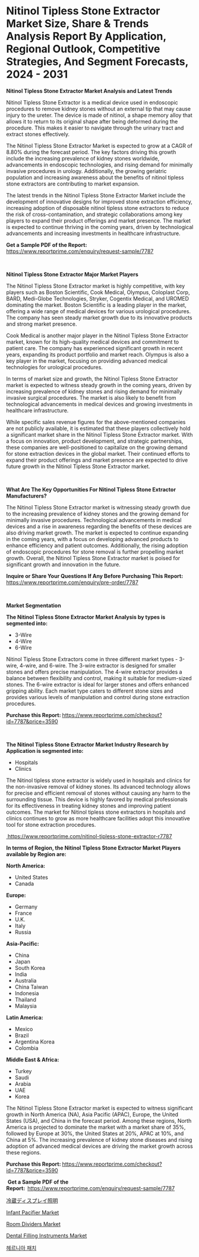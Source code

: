 <p><h1>Nitinol Tipless Stone Extractor Market Size, Share & Trends Analysis Report By Application, Regional Outlook, Competitive Strategies, And Segment Forecasts, 2024 - 2031</h1></p><p><strong>Nitinol Tipless Stone Extractor Market Analysis and Latest Trends</strong></p>
<p><p>Nitinol Tipless Stone Extractor is a medical device used in endoscopic procedures to remove kidney stones without an external tip that may cause injury to the ureter. The device is made of nitinol, a shape memory alloy that allows it to return to its original shape after being deformed during the procedure. This makes it easier to navigate through the urinary tract and extract stones effectively.</p><p>The Nitinol Tipless Stone Extractor Market is expected to grow at a CAGR of 8.80% during the forecast period. The key factors driving this growth include the increasing prevalence of kidney stones worldwide, advancements in endoscopic technologies, and rising demand for minimally invasive procedures in urology. Additionally, the growing geriatric population and increasing awareness about the benefits of nitinol tipless stone extractors are contributing to market expansion.</p><p>The latest trends in the Nitinol Tipless Stone Extractor Market include the development of innovative designs for improved stone extraction efficiency, increasing adoption of disposable nitinol tipless stone extractors to reduce the risk of cross-contamination, and strategic collaborations among key players to expand their product offerings and market presence. The market is expected to continue thriving in the coming years, driven by technological advancements and increasing investments in healthcare infrastructure.</p></p>
<p><strong>Get a Sample PDF of the Report:&nbsp;</strong> <a href="https://www.reportprime.com/enquiry/request-sample/7787">https://www.reportprime.com/enquiry/request-sample/7787</a></p>
<p>&nbsp;</p>
<p><strong>Nitinol Tipless Stone Extractor Major Market Players</strong></p>
<p><p>The Nitinol Tipless Stone Extractor market is highly competitive, with key players such as Boston Scientific, Cook Medical, Olympus, Coloplast Corp, BARD, Medi-Globe Technologies, Stryker, Cogentix Medical, and UROMED dominating the market. Boston Scientific is a leading player in the market, offering a wide range of medical devices for various urological procedures. The company has seen steady market growth due to its innovative products and strong market presence.</p><p>Cook Medical is another major player in the Nitinol Tipless Stone Extractor market, known for its high-quality medical devices and commitment to patient care. The company has experienced significant growth in recent years, expanding its product portfolio and market reach. Olympus is also a key player in the market, focusing on providing advanced medical technologies for urological procedures.</p><p>In terms of market size and growth, the Nitinol Tipless Stone Extractor market is expected to witness steady growth in the coming years, driven by increasing prevalence of kidney stones and rising demand for minimally invasive surgical procedures. The market is also likely to benefit from technological advancements in medical devices and growing investments in healthcare infrastructure.</p><p>While specific sales revenue figures for the above-mentioned companies are not publicly available, it is estimated that these players collectively hold a significant market share in the Nitinol Tipless Stone Extractor market. With a focus on innovation, product development, and strategic partnerships, these companies are well-positioned to capitalize on the growing demand for stone extraction devices in the global market. Their continued efforts to expand their product offerings and market presence are expected to drive future growth in the Nitinol Tipless Stone Extractor market.</p></p>
<p>&nbsp;</p>
<p><strong>What Are The Key Opportunities For Nitinol Tipless Stone Extractor Manufacturers?</strong></p>
<p><p>The Nitinol Tipless Stone Extractor market is witnessing steady growth due to the increasing prevalence of kidney stones and the growing demand for minimally invasive procedures. Technological advancements in medical devices and a rise in awareness regarding the benefits of these devices are also driving market growth. The market is expected to continue expanding in the coming years, with a focus on developing advanced products to enhance efficiency and patient outcomes. Additionally, the rising adoption of endoscopic procedures for stone removal is further propelling market growth. Overall, the Nitinol Tipless Stone Extractor market is poised for significant growth and innovation in the future.</p></p>
<p><strong>Inquire or Share Your Questions If Any Before Purchasing This Report:</strong> <a href="https://www.reportprime.com/enquiry/pre-order/7787">https://www.reportprime.com/enquiry/pre-order/7787</a></p>
<p>&nbsp;</p>
<p><strong>Market Segmentation</strong></p>
<p><strong>The Nitinol Tipless Stone Extractor Market Analysis by types is segmented into:</strong></p>
<p><ul><li>3-Wire</li><li>4-Wire</li><li>6-Wire</li></ul></p>
<p><p>Nitinol Tipless Stone Extractors come in three different market types - 3-wire, 4-wire, and 6-wire. The 3-wire extractor is designed for smaller stones and offers precise manipulation. The 4-wire extractor provides a balance between flexibility and control, making it suitable for medium-sized stones. The 6-wire extractor is ideal for larger stones and offers enhanced gripping ability. Each market type caters to different stone sizes and provides various levels of manipulation and control during stone extraction procedures.</p></p>
<p><strong>Purchase this Report:&nbsp;</strong><a href="https://www.reportprime.com/checkout?id=7787&price=3590">https://www.reportprime.com/checkout?id=7787&price=3590</a></p>
<p>&nbsp;</p>
<p><strong>The Nitinol Tipless Stone Extractor Market Industry Research by Application is segmented into:</strong></p>
<p><ul><li>Hospitals</li><li>Clinics</li></ul></p>
<p><p>The Nitinol tipless stone extractor is widely used in hospitals and clinics for the non-invasive removal of kidney stones. Its advanced technology allows for precise and efficient removal of stones without causing any harm to the surrounding tissue. This device is highly favored by medical professionals for its effectiveness in treating kidney stones and improving patient outcomes. The market for Nitinol tipless stone extractors in hospitals and clinics continues to grow as more healthcare facilities adopt this innovative tool for stone extraction procedures.</p></p>
<p><a href="https://www.reportprime.com/nitinol-tipless-stone-extractor-r7787">&nbsp;https://www.reportprime.com/nitinol-tipless-stone-extractor-r7787</a></p>
<p><strong>In terms of Region, the Nitinol Tipless Stone Extractor Market Players available by Region are:</strong></p>
<p>
    <p> <strong> North America: </strong>
        <ul>
            <li>United States</li>
            <li>Canada</li>
        </ul>
        </p> 
    <p> <strong> Europe: </strong>
        <ul>
            <li>Germany</li>
            <li>France</li>
            <li>U.K.</li>
            <li>Italy</li>
            <li>Russia</li>
        </ul>
        </p> 
    <p> <strong> Asia-Pacific: </strong>
        <ul>
            <li>China</li>
            <li>Japan</li>
            <li>South Korea</li>
            <li>India</li>
            <li>Australia</li>
            <li>China Taiwan</li>
            <li>Indonesia</li>
            <li>Thailand</li>
            <li>Malaysia</li>
        </ul>
        </p> 
    <p> <strong> Latin America: </strong>
        <ul>
            <li>Mexico</li>
            <li>Brazil</li>
            <li>Argentina Korea</li>
            <li>Colombia</li>
        </ul>
        </p> 
    <p> <strong> Middle East & Africa: </strong>
        <ul>
            <li>Turkey</li>
            <li>Saudi</li>
            <li>Arabia</li>
            <li>UAE</li>
            <li>Korea</li>
        </ul>
    </p>
    </p>
<p><p>The Nitinol Tipless Stone Extractor market is expected to witness significant growth in North America (NA), Asia Pacific (APAC), Europe, the United States (USA), and China in the forecast period. Among these regions, North America is projected to dominate the market with a market share of 35%, followed by Europe at 30%, the United States at 20%, APAC at 10%, and China at 5%. The increasing prevalence of kidney stone diseases and rising adoption of advanced medical devices are driving the market growth across these regions.</p></p>
<p><strong>Purchase this Report: </strong><a href="https://www.reportprime.com/checkout?id=7787&price=3590">https://www.reportprime.com/checkout?id=7787&price=3590</a></p>
<p>&nbsp;<strong>Get a Sample PDF of the Report:&nbsp;&nbsp;</strong><a href="https://www.reportprime.com/enquiry/request-sample/7787">https://www.reportprime.com/enquiry/request-sample/7787</a></p>
<p><strong></strong></p>
<p><p><a href="https://github.com/MacyOrn/Market-Research-Report-List-1/blob/main/373142176693.md">冷蔵ディスプレイ照明</a></p><p><a href="https://issuu.com/reportprime-2/docs/infant-pacifier-market-size-2030.pptx">Infant Pacifier Market</a></p><p><a href="https://issuu.com/reportprime-2/docs/room-dividers-market-size-2030.pptx">Room Dividers Market</a></p><p><a href="https://github.com/yemakinde/Market-Research-Report-List-2/blob/main/dental-filling-instruments-market.md">Dental Filling Instruments Market</a></p><p><a href="https://github.com/TitusBoyer1/Market-Research-Report-List-1/blob/main/163680372529.md">헤르니아 패치</a></p></p>